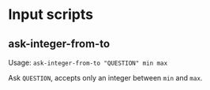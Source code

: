 # Input scripts

## ask-integer-from-to

Usage: `ask-integer-from-to "QUESTION" min max`

Ask `QUESTION`, accepts only an integer between `min` and `max`.
